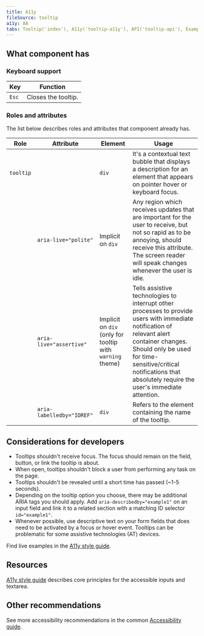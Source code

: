 ```yaml
---
title: A11y
fileSource: tooltip
a11y: AA
tabs: Tooltip('index'), A11y('tooltip-a11y'), API('tooltip-api'), Example('tooltip-code'), Changelog('tooltip-changelog')
---
```


## What component has

### Keyboard support

| Key   | Function            |
| ----- | ------------------- |
| `Esc` | Closes the tooltip. |

### Roles and attributes

The list below describes roles and attributes that component already has.

| Role      | Attribute                 | Element                                                   | Usage                                                                                                                                                                                                                                                             |
| --------- | ------------------------- | --------------------------------------------------------- | ----------------------------------------------------------------------------------------------------------------------------------------------------------------------------------------------------------------------------------------------------------------- |
| `tooltip` |                           | `div`                                                     | It's a contextual text bubble that displays a description for an element that appears on pointer hover or keyboard focus.                                                                                                                                         |
|           | `aria-live="polite"`      | Implicit on `div`                                         | Any region which receives updates that are important for the user to receive, but not so rapid as to be annoying, should receive this attribute. The screen reader will speak changes whenever the user is idle.                                                  |
|           | `aria-live="assertive"`   | Implicit on `div` (only for tooltip with `warning` theme) | Tells assistive technologies to interrupt other processes to provide users with immediate notification of relevant alert container changes. Should only be used for time-sensitive/critical notifications that absolutely require the user's immediate attention. |
|           | `aria-labelledby="IDREF"` | `div`                                                     | Refers to the element containing the name of the tooltip.                                                                                                                                                                                                         |

## Considerations for developers

- Tooltips shouldn't receive focus. The focus should remain on the field, button, or link the tooltip is about.
- When open, tooltips shouldn't block a user from performing any task on the page.
- Tooltips shouldn't be revealed until a short time has passed (~1-5 seconds).
- Depending on the tooltip option you choose, there may be additional ARIA tags you should apply. Add `aria-describedby="example1"` on an input field and link it to a related section with a matching ID selector `id="example1"`.
- Whenever possible, use descriptive text on your form fields that does need to be activated by a focus or hover event. Tooltips can be problematic for some assistive technologies (AT) devices.

Find live examples in the [A11y style guide](https://a11y-style-guide.com/style-guide/section-forms.html#kssref-forms-tooltips).

## Resources

[A11y style guide](https://a11y-style-guide.com/style-guide/section-forms.html#kssref-forms-tooltips) describes core principles for the accessible inputs and textarea.

## Other recommendations

See more accessibility recommendations in the common [Accessibility guide](/core-principles/a11y/).
